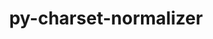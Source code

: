 ---
title: "py-charset-normalizer"
layout: cache
categories: [package, develop-2023-10-01]
meta: {"versions": ["3.1.0"], "compilers": ["apple-clang@=14.0.0", "cce@=15.0.1", "gcc@=11.1.0", "gcc@=11.3.0", "gcc@=7.3.1", "oneapi@=2023.2.0"], "oss": ["amzn2", "rhel8", "ubuntu20.04", "ubuntu22.04", "ventura"], "platforms": ["darwin", "linux"], "targets": ["aarch64", "neoverse_n1", "ppc64le", "x86_64", "x86_64_v3", "zen4"], "stacks": ["aws-isc", "aws-isc-aarch64", "data-vis-sdk", "e4s", "e4s-cray-rhel", "e4s-oneapi", "e4s-power", "ml-darwin-aarch64-mps", "ml-linux-x86_64-cpu", "ml-linux-x86_64-cuda", "ml-linux-x86_64-rocm", "root"], "num_specs": 21, "num_specs_by_stack": {"ml-darwin-aarch64-mps": 3, "root": 21, "aws-isc-aarch64": 2, "aws-isc": 1, "e4s-cray-rhel": 1, "e4s": 2, "e4s-power": 3, "e4s-oneapi": 1, "data-vis-sdk": 2, "ml-linux-x86_64-cpu": 6, "ml-linux-x86_64-rocm": 5, "ml-linux-x86_64-cuda": 6}}
spec_details: [{"hash": "pcrdxaxhfw5ztbiksj35gl3tbxxuahdk", "compiler": "apple-clang@=14.0.0", "versions": ["3.1.0"], "os": "ventura", "platform": "darwin", "target": "aarch64", "variants": ["build_system=python_pip"], "stacks": ["ml-darwin-aarch64-mps", "root"], "size": "-", "tarball": "https://binaries.spack.io/develop-2023-10-01/build_cache/darwin-ventura-aarch64/apple-clang-14.0.0/py-charset-normalizer-3.1.0/darwin-ventura-aarch64-apple-clang-14.0.0-py-charset-normalizer-3.1.0-pcrdxaxhfw5ztbiksj35gl3tbxxuahdk.spack"}, {"hash": "iafur2mmqagc4j6xhogtvgiqaesvuutf", "compiler": "apple-clang@=14.0.0", "versions": ["3.1.0"], "os": "ventura", "platform": "darwin", "target": "aarch64", "variants": ["build_system=python_pip"], "stacks": ["ml-darwin-aarch64-mps", "root"], "size": "-", "tarball": "https://binaries.spack.io/develop-2023-10-01/build_cache/darwin-ventura-aarch64/apple-clang-14.0.0/py-charset-normalizer-3.1.0/darwin-ventura-aarch64-apple-clang-14.0.0-py-charset-normalizer-3.1.0-iafur2mmqagc4j6xhogtvgiqaesvuutf.spack"}, {"hash": "fbyax2brytn4hljvtv67tm2jabck4dfz", "compiler": "apple-clang@=14.0.0", "versions": ["3.1.0"], "os": "ventura", "platform": "darwin", "target": "aarch64", "variants": ["build_system=python_pip"], "stacks": ["ml-darwin-aarch64-mps", "root"], "size": "-", "tarball": "https://binaries.spack.io/develop-2023-10-01/build_cache/darwin-ventura-aarch64/apple-clang-14.0.0/py-charset-normalizer-3.1.0/darwin-ventura-aarch64-apple-clang-14.0.0-py-charset-normalizer-3.1.0-fbyax2brytn4hljvtv67tm2jabck4dfz.spack"}, {"hash": "gpz45nuvanbexmv46rafzehutvtcfqgi", "compiler": "gcc@=7.3.1", "versions": ["3.1.0"], "os": "amzn2", "platform": "linux", "target": "aarch64", "variants": ["build_system=python_pip"], "stacks": ["root", "aws-isc-aarch64"], "size": "-", "tarball": "https://binaries.spack.io/develop-2023-10-01/build_cache/linux-amzn2-aarch64/gcc-7.3.1/py-charset-normalizer-3.1.0/linux-amzn2-aarch64-gcc-7.3.1-py-charset-normalizer-3.1.0-gpz45nuvanbexmv46rafzehutvtcfqgi.spack"}, {"hash": "7wjaxeimfdk5o4yqsbecwgoxqk7oihyj", "compiler": "gcc@=7.3.1", "versions": ["3.1.0"], "os": "amzn2", "platform": "linux", "target": "neoverse_n1", "variants": ["build_system=python_pip"], "stacks": ["root", "aws-isc-aarch64"], "size": "-", "tarball": "https://binaries.spack.io/develop-2023-10-01/build_cache/linux-amzn2-neoverse_n1/gcc-7.3.1/py-charset-normalizer-3.1.0/linux-amzn2-neoverse_n1-gcc-7.3.1-py-charset-normalizer-3.1.0-7wjaxeimfdk5o4yqsbecwgoxqk7oihyj.spack"}, {"hash": "k24sjijxvre6rgo455a5nvepuvisiytc", "compiler": "gcc@=7.3.1", "versions": ["3.1.0"], "os": "amzn2", "platform": "linux", "target": "x86_64_v3", "variants": ["build_system=python_pip"], "stacks": ["aws-isc", "root"], "size": "-", "tarball": "https://binaries.spack.io/develop-2023-10-01/build_cache/linux-amzn2-x86_64_v3/gcc-7.3.1/py-charset-normalizer-3.1.0/linux-amzn2-x86_64_v3-gcc-7.3.1-py-charset-normalizer-3.1.0-k24sjijxvre6rgo455a5nvepuvisiytc.spack"}, {"hash": "7mylcwedrki3fbx77ncizvkz2fxynwpv", "compiler": "cce@=15.0.1", "versions": ["3.1.0"], "os": "rhel8", "platform": "linux", "target": "zen4", "variants": ["build_system=python_pip"], "stacks": ["e4s-cray-rhel", "root"], "size": "-", "tarball": "https://binaries.spack.io/develop-2023-10-01/build_cache/linux-rhel8-zen4/cce-15.0.1/py-charset-normalizer-3.1.0/linux-rhel8-zen4-cce-15.0.1-py-charset-normalizer-3.1.0-7mylcwedrki3fbx77ncizvkz2fxynwpv.spack"}, {"hash": "cemg2jj7gqkqpdau672rzw27umzbowuo", "compiler": "gcc@=11.1.0", "versions": ["3.1.0"], "os": "ubuntu20.04", "platform": "linux", "target": "x86_64_v3", "variants": ["build_system=python_pip"], "stacks": ["root", "e4s"], "size": "-", "tarball": "https://binaries.spack.io/develop-2023-10-01/build_cache/linux-ubuntu20.04-x86_64_v3/gcc-11.1.0/py-charset-normalizer-3.1.0/linux-ubuntu20.04-x86_64_v3-gcc-11.1.0-py-charset-normalizer-3.1.0-cemg2jj7gqkqpdau672rzw27umzbowuo.spack"}, {"hash": "hnl5bi6vxgejuwqnhb55fmbfhwlaskdx", "compiler": "gcc@=11.1.0", "versions": ["3.1.0"], "os": "ubuntu20.04", "platform": "linux", "target": "ppc64le", "variants": ["build_system=python_pip"], "stacks": ["root", "e4s-power"], "size": "-", "tarball": "https://binaries.spack.io/develop-2023-10-01/build_cache/linux-ubuntu20.04-ppc64le/gcc-11.1.0/py-charset-normalizer-3.1.0/linux-ubuntu20.04-ppc64le-gcc-11.1.0-py-charset-normalizer-3.1.0-hnl5bi6vxgejuwqnhb55fmbfhwlaskdx.spack"}, {"hash": "6kfrat2tqihrsfxkglunysll7qdfm7gy", "compiler": "gcc@=11.1.0", "versions": ["3.1.0"], "os": "ubuntu20.04", "platform": "linux", "target": "ppc64le", "variants": ["build_system=python_pip"], "stacks": ["root", "e4s-power"], "size": "-", "tarball": "https://binaries.spack.io/develop-2023-10-01/build_cache/linux-ubuntu20.04-ppc64le/gcc-11.1.0/py-charset-normalizer-3.1.0/linux-ubuntu20.04-ppc64le-gcc-11.1.0-py-charset-normalizer-3.1.0-6kfrat2tqihrsfxkglunysll7qdfm7gy.spack"}, {"hash": "crm4hmlw72hpj2aywh3c6x73tp63bf6x", "compiler": "gcc@=11.1.0", "versions": ["3.1.0"], "os": "ubuntu20.04", "platform": "linux", "target": "ppc64le", "variants": ["build_system=python_pip"], "stacks": ["root", "e4s-power"], "size": "-", "tarball": "https://binaries.spack.io/develop-2023-10-01/build_cache/linux-ubuntu20.04-ppc64le/gcc-11.1.0/py-charset-normalizer-3.1.0/linux-ubuntu20.04-ppc64le-gcc-11.1.0-py-charset-normalizer-3.1.0-crm4hmlw72hpj2aywh3c6x73tp63bf6x.spack"}, {"hash": "dsuuvwnbuo3tnbvlomqmhcwzgg2mnqud", "compiler": "oneapi@=2023.2.0", "versions": ["3.1.0"], "os": "ubuntu20.04", "platform": "linux", "target": "x86_64", "variants": ["build_system=python_pip"], "stacks": ["e4s-oneapi", "root"], "size": "-", "tarball": "https://binaries.spack.io/develop-2023-10-01/build_cache/linux-ubuntu20.04-x86_64/oneapi-2023.2.0/py-charset-normalizer-3.1.0/linux-ubuntu20.04-x86_64-oneapi-2023.2.0-py-charset-normalizer-3.1.0-dsuuvwnbuo3tnbvlomqmhcwzgg2mnqud.spack"}, {"hash": "fba5iagjacrnjsdaxyqrlwbbl7cxfg2e", "compiler": "gcc@=11.1.0", "versions": ["3.1.0"], "os": "ubuntu20.04", "platform": "linux", "target": "x86_64_v3", "variants": ["build_system=python_pip"], "stacks": ["root", "e4s"], "size": "-", "tarball": "https://binaries.spack.io/develop-2023-10-01/build_cache/linux-ubuntu20.04-x86_64_v3/gcc-11.1.0/py-charset-normalizer-3.1.0/linux-ubuntu20.04-x86_64_v3-gcc-11.1.0-py-charset-normalizer-3.1.0-fba5iagjacrnjsdaxyqrlwbbl7cxfg2e.spack"}, {"hash": "d6apqks5rhbpea26hdgkqj5khhq7qaq5", "compiler": "gcc@=11.1.0", "versions": ["3.1.0"], "os": "ubuntu20.04", "platform": "linux", "target": "x86_64_v3", "variants": ["build_system=python_pip"], "stacks": ["root", "data-vis-sdk"], "size": "-", "tarball": "https://binaries.spack.io/develop-2023-10-01/build_cache/linux-ubuntu20.04-x86_64_v3/gcc-11.1.0/py-charset-normalizer-3.1.0/linux-ubuntu20.04-x86_64_v3-gcc-11.1.0-py-charset-normalizer-3.1.0-d6apqks5rhbpea26hdgkqj5khhq7qaq5.spack"}, {"hash": "auy63y3xbdeuyuztvstxdyc2suzlajui", "compiler": "gcc@=11.1.0", "versions": ["3.1.0"], "os": "ubuntu20.04", "platform": "linux", "target": "x86_64_v3", "variants": ["build_system=python_pip"], "stacks": ["root", "data-vis-sdk"], "size": "-", "tarball": "https://binaries.spack.io/develop-2023-10-01/build_cache/linux-ubuntu20.04-x86_64_v3/gcc-11.1.0/py-charset-normalizer-3.1.0/linux-ubuntu20.04-x86_64_v3-gcc-11.1.0-py-charset-normalizer-3.1.0-auy63y3xbdeuyuztvstxdyc2suzlajui.spack"}, {"hash": "zv7wcbrdoqvemvobzefjjlg36y6khgkx", "compiler": "gcc@=11.3.0", "versions": ["3.1.0"], "os": "ubuntu22.04", "platform": "linux", "target": "x86_64_v3", "variants": ["build_system=python_pip"], "stacks": ["ml-linux-x86_64-cpu", "ml-linux-x86_64-rocm", "root", "ml-linux-x86_64-cuda"], "size": "-", "tarball": "https://binaries.spack.io/develop-2023-10-01/build_cache/linux-ubuntu22.04-x86_64_v3/gcc-11.3.0/py-charset-normalizer-3.1.0/linux-ubuntu22.04-x86_64_v3-gcc-11.3.0-py-charset-normalizer-3.1.0-zv7wcbrdoqvemvobzefjjlg36y6khgkx.spack"}, {"hash": "ethbduf6slauozisy4swbnyi3dcje7wj", "compiler": "gcc@=11.3.0", "versions": ["3.1.0"], "os": "ubuntu22.04", "platform": "linux", "target": "x86_64_v3", "variants": ["build_system=python_pip"], "stacks": ["ml-linux-x86_64-cpu", "ml-linux-x86_64-rocm", "root", "ml-linux-x86_64-cuda"], "size": "-", "tarball": "https://binaries.spack.io/develop-2023-10-01/build_cache/linux-ubuntu22.04-x86_64_v3/gcc-11.3.0/py-charset-normalizer-3.1.0/linux-ubuntu22.04-x86_64_v3-gcc-11.3.0-py-charset-normalizer-3.1.0-ethbduf6slauozisy4swbnyi3dcje7wj.spack"}, {"hash": "lfup5efi7z6evr6cohz2xuarmhi2si7v", "compiler": "gcc@=11.3.0", "versions": ["3.1.0"], "os": "ubuntu22.04", "platform": "linux", "target": "x86_64_v3", "variants": ["build_system=python_pip"], "stacks": ["ml-linux-x86_64-cpu", "root", "ml-linux-x86_64-cuda"], "size": "-", "tarball": "https://binaries.spack.io/develop-2023-10-01/build_cache/linux-ubuntu22.04-x86_64_v3/gcc-11.3.0/py-charset-normalizer-3.1.0/linux-ubuntu22.04-x86_64_v3-gcc-11.3.0-py-charset-normalizer-3.1.0-lfup5efi7z6evr6cohz2xuarmhi2si7v.spack"}, {"hash": "kqhebv4bjw46gfaknsmqn2srau4zf2ty", "compiler": "gcc@=11.3.0", "versions": ["3.1.0"], "os": "ubuntu22.04", "platform": "linux", "target": "x86_64_v3", "variants": ["build_system=python_pip"], "stacks": ["ml-linux-x86_64-cpu", "ml-linux-x86_64-rocm", "root", "ml-linux-x86_64-cuda"], "size": "-", "tarball": "https://binaries.spack.io/develop-2023-10-01/build_cache/linux-ubuntu22.04-x86_64_v3/gcc-11.3.0/py-charset-normalizer-3.1.0/linux-ubuntu22.04-x86_64_v3-gcc-11.3.0-py-charset-normalizer-3.1.0-kqhebv4bjw46gfaknsmqn2srau4zf2ty.spack"}, {"hash": "tu547xq5jmobaljhbr6x6mfzwrbrgk2u", "compiler": "gcc@=11.3.0", "versions": ["3.1.0"], "os": "ubuntu22.04", "platform": "linux", "target": "x86_64_v3", "variants": ["build_system=python_pip"], "stacks": ["ml-linux-x86_64-cpu", "ml-linux-x86_64-rocm", "root", "ml-linux-x86_64-cuda"], "size": "-", "tarball": "https://binaries.spack.io/develop-2023-10-01/build_cache/linux-ubuntu22.04-x86_64_v3/gcc-11.3.0/py-charset-normalizer-3.1.0/linux-ubuntu22.04-x86_64_v3-gcc-11.3.0-py-charset-normalizer-3.1.0-tu547xq5jmobaljhbr6x6mfzwrbrgk2u.spack"}, {"hash": "ur7csvfxi7lvulewqzmdqs2zbv3o7ft2", "compiler": "gcc@=11.3.0", "versions": ["3.1.0"], "os": "ubuntu22.04", "platform": "linux", "target": "x86_64_v3", "variants": ["build_system=python_pip"], "stacks": ["ml-linux-x86_64-cpu", "ml-linux-x86_64-rocm", "root", "ml-linux-x86_64-cuda"], "size": "-", "tarball": "https://binaries.spack.io/develop-2023-10-01/build_cache/linux-ubuntu22.04-x86_64_v3/gcc-11.3.0/py-charset-normalizer-3.1.0/linux-ubuntu22.04-x86_64_v3-gcc-11.3.0-py-charset-normalizer-3.1.0-ur7csvfxi7lvulewqzmdqs2zbv3o7ft2.spack"}]
---